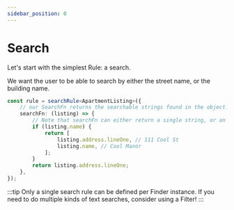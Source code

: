 ```yaml
---
sidebar_position: 0
---
```


# Search

Let's start with the simplest Rule: a search.

We want the user to be able to search by either the street name, or the building name.

```ts
const rule = searchRule<ApartmentListing>({
    // our SearchFn returns the searchable strings found in the object.
    searchFn: (listing) => {
        // Note that searchFn can either return a single string, or an array of strings.
        if (listing.name) {
            return [
                listing.address.lineOne, // 111 Cool St
                listing.name, // Cool Manor
            ];
        }
        return listing.address.lineOne;
    },
});
```

:::tip
Only a single search rule can be defined per Finder instance. If you need to do multiple kinds of text searches, consider using a Filter!
:::
